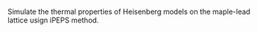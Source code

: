 Simulate the thermal properties of Heisenberg models on the maple-lead lattice usign iPEPS method. 

